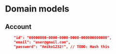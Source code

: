 # Domain models

## Account

```json
    "id": "00000000-0000-0000-0000-000000000000",
    "email": "user@gmail.com",
    "password": "Amiko1232!", // TODO: Hash this
```